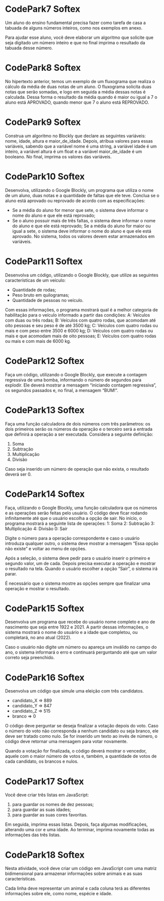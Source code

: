# CodePark7 Softex
Um aluno do ensino fundamental precisa fazer como tarefa de casa a tabuada de alguns números inteiros, como nos exemplos em anexo.

Para ajudar esse aluno, você deve elaborar um algoritmo que solicite que seja digitado um número inteiro e que no final imprima o resultado da tabuada desse número.

# CodePark8 Softex

No hipertexto anterior, temos um exemplo de um fluxograma que realiza o cálculo da média de duas notas de um aluno. O fluxograma solicita duas notas que serão somadas, e logo em seguida a média dessas notas é calculada. Dessa forma o resultado da média quando é maior ou igual a 7 o aluno está APROVADO, quando menor que 7 o aluno está REPROVADO.

# CodePark9 Softex

Construa um algoritmo no Blockly que declare as seguintes variáveis: nome, idade, altura e maior_de_idade.
Depois, atribua valores para essas variáveis, sabendo que a variável nome é uma string, a variável idade é um inteiro, a variável altura é um float e a variável maior_de_idade é um booleano.
No final, imprima os valores das variáveis.

# CodePark10 Softex

Desenvolva, utilizando o Google Blockly, um programa que utiliza o nome de um aluno, duas notas e a quantidade de faltas que ele teve. Conclua se o aluno está aprovado ou reprovado de acordo com as especificações:
- Se a média do aluno for menor que sete, o sistema deve informar o nome do aluno e que ele está reprovado;
- Se o aluno possuir mais de três faltas, o sistema deve informar o nome do aluno e que ele está reprovado;
Se a média do aluno for maior ou igual a sete, o sistema deve informar o nome do aluno e que ele está aprovado.
No sistema, todos os valores devem estar armazenados em variáveis.

# CodePark11 Softex

Desenvolva um código, utilizando o Google Blockly, que utilize as seguintes características de um veículo:
- Quantidade de rodas;
- Peso bruto em quilogramas;
- Quantidade de pessoas no veículo.

Com essas informações, o programa mostrará qual é a melhor categoria de habilitação para o veículo informado a partir das condições:
A: Veículos com duas ou três rodas;
B: Veículos com quatro rodas, que acomodam até oito pessoas e seu peso é de até 3500 kg;
C: Veículos com quatro rodas ou mais e com peso entre 3500 e 6000 kg;
D: Veículos com quatro rodas ou mais e que acomodam mais de oito pessoas;
E: Veículos com quatro rodas ou mais e com mais de 6000 kg.

# CodePark12 Softex

Faça um código, utilizando o Google Blockly, que execute a contagem regressiva de uma bomba, informando o número de segundos para explodir. Ele deverá mostrar a mensagem “iniciando contagem regressiva”, os segundos passados e, no final, a mensagem “BUM!”.

# CodePark13 Softex

Faça uma função calculadora de dois números com três parâmetros: os dois primeiros serão os números da operação e o terceiro será a entrada que definirá a operação a ser executada. Considera a seguinte definição:
1. Soma
2. Subtração
3. Multiplicação
4. Divisão

Caso seja inserido um número de operação que não exista, o resultado deverá ser 0.

# CodePark14 Softex

Faça, utilizando o Google Blockly, uma função calculadora que os números e as operações serão feitas pelo usuário. O código deve ficar rodando infinitamente até que o usuário escolha a opção de sair. No início, o programa mostrará a seguinte lista de operações:
1: Soma
2: Subtração
3: Multiplicação
4: Divisão
0: Sair

Digite o número para a operação correspondente e caso o usuário introduza qualquer outro, o sistema deve mostrar a mensagem “Essa opção não existe” e voltar ao menu de opções.

Após a seleção, o sistema deve pedir para o usuário inserir o primeiro e segundo valor, um de cada. Depois precisa executar a operação e mostrar o resultado na tela. Quando o usuário escolher a opção “Sair”, o sistema irá parar. 

É necessário que o sistema mostre as opções sempre que finalizar uma operação e mostrar o resultado. 

# CodePark15 Softex

Desenvolva um programa que recebe do usuário nome completo e ano de nascimento que seja entre 1922 e 2021. A partir dessas informações, o sistema mostrará o nome do usuário e a idade que completou, ou completará, no ano atual (2022).

Caso o usuário não digite um número ou apareça um inválido no campo do ano, o sistema informará o erro e continuará perguntando até que um valor correto seja preenchido.

# CodePark16 Softex

Desenvolva um código que simule uma eleição com três candidatos.
- candidato_X => 889
- candidato_Y => 847
- candidato_Z => 515
- branco => 0

O código deve perguntar se deseja finalizar a votação depois do voto. Caso o número do voto não corresponda a nenhum candidato ou seja branco, ele deve ser tratado como nulo. Se for inserido um texto ao invés de número, o código deve retornar uma mensagem para votar novamente.

Quando a votação for finalizada, o código deverá mostrar o vencedor, aquele com o maior número de votos e, também, a quantidade de votos de cada candidato, os brancos e nulos. 

# CodePark17 Softex

Você deve criar três listas em JavaScript:

1. para guardar os nomes de dez pessoas;
2. para guardar as suas idades;
3. para guardar as suas cores favoritas.

Em seguida, imprima essas listas. Depois, faça algumas modificações, alterando uma cor e uma idade. Ao terminar, imprima novamente todas as informações das três listas.

# CodePark18 Softex

Nesta atividade, você deve criar um código em JavaScript com uma matriz bidimensional para armazenar informações sobre animais e as suas características.

Cada linha deve representar um animal e cada coluna terá as diferentes informações sobre ele, como nome, espécie e idade.
